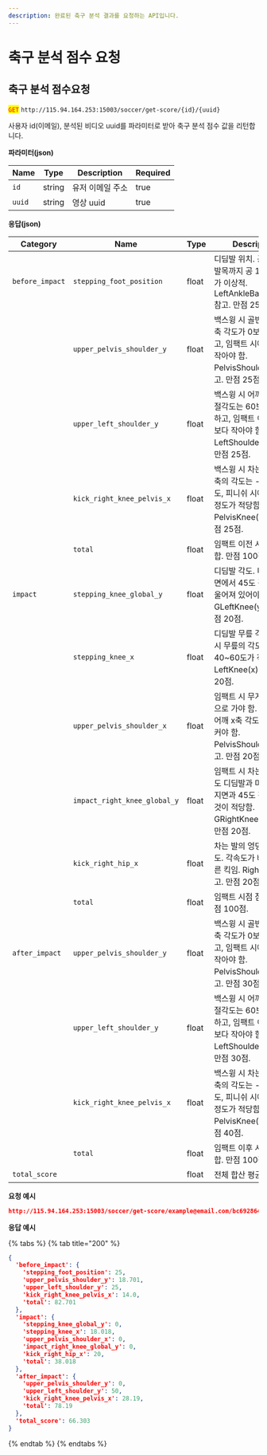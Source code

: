 ```yaml
---
description: 완료된 축구 분석 결과를 요청하는 API입니다.
---
```


# 축구 분석 점수 요청

## 축구 분석 점수요청

<mark style="color:red;">`GET`</mark> `http://115.94.164.253:15003/soccer/get-score/{id}/{uuid}`

사용자 id(이메일), 분석된 비디오 uuid를 파라미터로 받아 축구 분석 점수 값을 리턴합니다.

**파라미터(json)**

<table><thead><tr><th>Name</th><th>Type</th><th>Description</th><th data-type="checkbox">Required</th></tr></thead><tbody><tr><td><code>id</code></td><td>string</td><td>유저 이메일 주소</td><td>true</td></tr><tr><td><code>uuid</code></td><td>string</td><td>영상 uuid</td><td>true</td></tr></tbody></table>

**응답(json)**

<table><thead><tr><th width="126">Category</th><th>Name</th><th width="86">Type</th><th>Description</th></tr></thead><tbody><tr><td><code>before_impact</code></td><td><code>stepping_foot_position</code></td><td>float</td><td>디딤발 위치. 공 중심에서 발목까지 공 1.5배 거리가 이상적. LeftAnkleBallDistance 참고. 만점 25점.</td></tr><tr><td></td><td><code>upper_pelvis_shoulder_y</code></td><td>float</td><td>백스윙 시 골반-어깨의 y축 각도가 0보다 커야 하고, 임팩트 시에는 0보다 작아야 함. PelvisShoulder(y) 참고. 만점 25점.</td></tr><tr><td></td><td><code>upper_left_shoulder_y</code></td><td>float</td><td>백스윙 시 어깨의 y축 관절각도는 60보다 커야 하고, 임팩트 이후에는 0보다 작아야 함. LeftShoulder(y) 참고. 만점 25점.</td></tr><tr><td></td><td><code>kick_right_knee_pelvis_x</code></td><td>float</td><td>백스윙 시 차는 쪽 무릎 x축의 각도는 -90도 정도, 피니쉬 시에는 80도 정도가 적당함. PelvisKnee(x) 참고. 만점 25점.</td></tr><tr><td></td><td><code>total</code></td><td>float</td><td>임팩트 이전 시점 점수 합. 만점 100점.</td></tr><tr><td><code>impact</code></td><td><code>stepping_knee_global_y</code></td><td>float</td><td>디딤발 각도. 디딤발이 지면에서 45도 각도로 기울어져 있어야 함. GLeftKnee(y) 참고. 만점 20점.</td></tr><tr><td></td><td><code>stepping_knee_x</code></td><td>float</td><td>디딤발 무릎 각도. 임팩트 시 무릎의 각도는 40~60도가 적절함. LeftKnee(x) 참고. 만점 20점.</td></tr><tr><td></td><td><code>upper_pelvis_shoulder_x</code></td><td>float</td><td>임팩트 시 무게중심이 앞으로 가야 함. 이때 골반-어깨 x축 각도가 0보다 커야 함. PelvisShoulder(x) 참고. 만점 20점.</td></tr><tr><td></td><td><code>impact_right_knee_global_y</code></td><td>float</td><td>임팩트 시 차는 발의 각도도 디딤발과 마찬가지로 지면과 45도 정도 되는 것이 적당함. GRightKnee(x) 참고. 만점 20점.</td></tr><tr><td></td><td><code>kick_right_hip_x</code></td><td>float</td><td>차는 발의 엉덩관절 각속도. 각속도가 빠를수록 빠른 킥임. RightHip(x) 참고. 만점 20점.</td></tr><tr><td></td><td><code>total</code></td><td>float</td><td>임팩트 시점 점수 합. 만점 100점.</td></tr><tr><td><code>after_impact</code></td><td><code>upper_pelvis_shoulder_y</code></td><td>float</td><td>백스윙 시 골반-어깨의 y축 각도가 0보다 커야 하고, 임팩트 시에는 0보다 작아야 함. PelvisShoulder(y) 참고. 만점 30점.</td></tr><tr><td></td><td><code>upper_left_shoulder_y</code></td><td>float</td><td>백스윙 시 어깨의 y축 관절각도는 60보다 커야 하고, 임팩트 이후에는 0보다 작아야 함. LeftShoulder(y) 참고. 만점 30점.</td></tr><tr><td></td><td><code>kick_right_knee_pelvis_x</code></td><td>float</td><td>백스윙 시 차는 쪽 무릎 x축의 각도는 -90도 정도, 피니쉬 시에는 80도 정도가 적당함. PelvisKnee(x) 참고. 만점 40점.</td></tr><tr><td></td><td><code>total</code></td><td>float</td><td>임팩트 이후 시점 점수 합. 만점 100점.</td></tr><tr><td><code>total_score</code></td><td></td><td>float</td><td>전체 합산 평균.</td></tr></tbody></table>

**요청 예시**

```json
http://115.94.164.253:15003/soccer/get-score/example@email.com/bc692864-0243-4d41-bce3-7658c92ef0c5
```

**응답 예시**

{% tabs %}
{% tab title="200" %}
```json
{
  'before_impact': {
    'stepping_foot_position': 25,
    'upper_pelvis_shoulder_y': 18.701,
    'upper_left_shoulder_y': 25,
    'kick_right_knee_pelvis_x': 14.0,
    'total': 82.701
  },
  'impact': {
    'stepping_knee_global_y': 0,
    'stepping_knee_x': 18.018,
    'upper_pelvis_shoulder_x': 0,
    'impact_right_knee_global_y': 0,
    'kick_right_hip_x': 20,
    'total': 38.018
  },
  'after_impact': {
    'upper_pelvis_shoulder_y': 0,
    'upper_left_shoulder_y': 50,
    'kick_right_knee_pelvis_x': 28.19,
    'total': 78.19
  },
  'total_score': 66.303
}

```
{% endtab %}
{% endtabs %}
